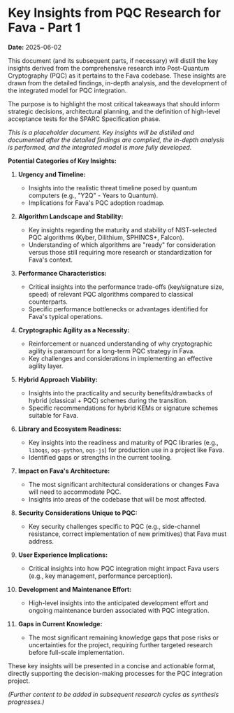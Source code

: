 # Key Insights from PQC Research for Fava - Part 1

**Date:** 2025-06-02

This document (and its subsequent parts, if necessary) will distill the key insights derived from the comprehensive research into Post-Quantum Cryptography (PQC) as it pertains to the Fava codebase. These insights are drawn from the detailed findings, in-depth analysis, and the development of the integrated model for PQC integration.

The purpose is to highlight the most critical takeaways that should inform strategic decisions, architectural planning, and the definition of high-level acceptance tests for the SPARC Specification phase.

*This is a placeholder document. Key insights will be distilled and documented after the detailed findings are compiled, the in-depth analysis is performed, and the integrated model is more fully developed.*

**Potential Categories of Key Insights:**

1.  **Urgency and Timeline:**
    *   Insights into the realistic threat timeline posed by quantum computers (e.g., "Y2Q" - Years to Quantum).
    *   Implications for Fava's PQC adoption roadmap.

2.  **Algorithm Landscape and Stability:**
    *   Key insights regarding the maturity and stability of NIST-selected PQC algorithms (Kyber, Dilithium, SPHINCS+, Falcon).
    *   Understanding of which algorithms are "ready" for consideration versus those still requiring more research or standardization for Fava's context.

3.  **Performance Characteristics:**
    *   Critical insights into the performance trade-offs (key/signature size, speed) of relevant PQC algorithms compared to classical counterparts.
    *   Specific performance bottlenecks or advantages identified for Fava's typical operations.

4.  **Cryptographic Agility as a Necessity:**
    *   Reinforcement or nuanced understanding of why cryptographic agility is paramount for a long-term PQC strategy in Fava.
    *   Key challenges and considerations in implementing an effective agility layer.

5.  **Hybrid Approach Viability:**
    *   Insights into the practicality and security benefits/drawbacks of hybrid (classical + PQC) schemes during the transition.
    *   Specific recommendations for hybrid KEMs or signature schemes suitable for Fava.

6.  **Library and Ecosystem Readiness:**
    *   Key insights into the readiness and maturity of PQC libraries (e.g., `liboqs`, `oqs-python`, `oqs-js`) for production use in a project like Fava.
    *   Identified gaps or strengths in the current tooling.

7.  **Impact on Fava's Architecture:**
    *   The most significant architectural considerations or changes Fava will need to accommodate PQC.
    *   Insights into areas of the codebase that will be most affected.

8.  **Security Considerations Unique to PQC:**
    *   Key security challenges specific to PQC (e.g., side-channel resistance, correct implementation of new primitives) that Fava must address.

9.  **User Experience Implications:**
    *   Critical insights into how PQC integration might impact Fava users (e.g., key management, performance perception).

10. **Development and Maintenance Effort:**
    *   High-level insights into the anticipated development effort and ongoing maintenance burden associated with PQC integration.

11. **Gaps in Current Knowledge:**
    *   The most significant remaining knowledge gaps that pose risks or uncertainties for the project, requiring further targeted research before full-scale implementation.

These key insights will be presented in a concise and actionable format, directly supporting the decision-making processes for the PQC integration project.

*(Further content to be added in subsequent research cycles as synthesis progresses.)*
